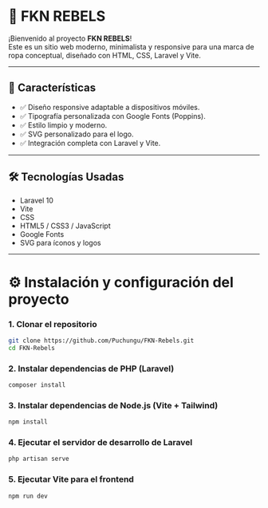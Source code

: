 # 🧢 FKN REBELS

¡Bienvenido al proyecto **FKN REBELS**!  
Este es un sitio web moderno, minimalista y responsive para una marca de ropa conceptual, diseñado con HTML, CSS, Laravel y Vite.

---

## 📌 Características

- ✅ Diseño responsive adaptable a dispositivos móviles.
- ✅ Tipografía personalizada con Google Fonts (Poppins).
- ✅ Estilo limpio y moderno.
- ✅ SVG personalizado para el logo.
- ✅ Integración completa con Laravel y Vite.

---

## 🛠️ Tecnologías Usadas

- Laravel 10  
- Vite  
- CSS  
- HTML5 / CSS3 / JavaScript  
- Google Fonts  
- SVG para íconos y logos

---

# ⚙️ Instalación y configuración del proyecto

### 1. Clonar el repositorio

```bash
git clone https://github.com/Puchungu/FKN-Rebels.git
cd FKN-Rebels
```

### 2. Instalar dependencias de PHP (Laravel)
```bash
composer install
```

### 3. Instalar dependencias de Node.js (Vite + Tailwind)
```bash
npm install
```

### 4. Ejecutar el servidor de desarrollo de Laravel
```bash
php artisan serve
```

### 5. Ejecutar Vite para el frontend
```bash
npm run dev
```